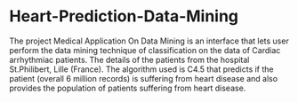 # Heart-Prediction-Data-Mining


The project Medical Application On Data Mining is an interface that lets user perform the data mining technique of classification on the data of Cardiac arrhythmiac patients. The details of the patients from the hospital St.Philibert, Lille (France). The algorithm used is C4.5 that predicts if the patient (overall 6 million records) is suffering from heart disease and also provides the population of patients suffering from heart disease.
